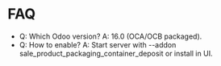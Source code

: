 # FAQ

- Q: Which Odoo version? A: 16.0 (OCA/OCB packaged).
- Q: How to enable? A: Start server with --addon sale_product_packaging_container_deposit or install in UI.
